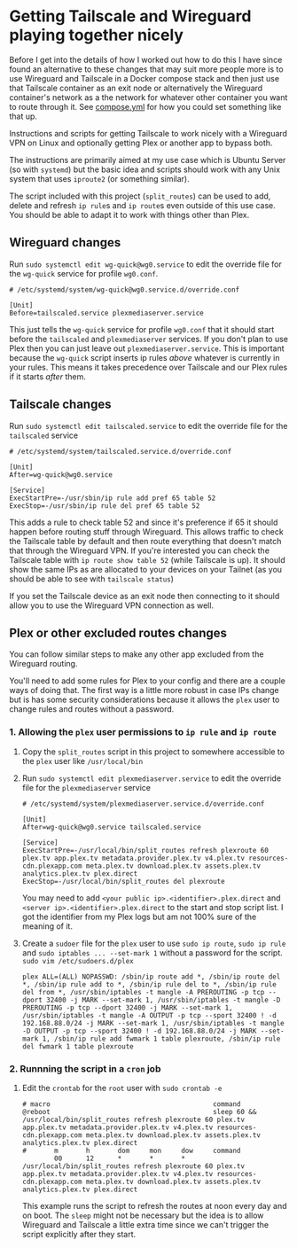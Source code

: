 # Getting Tailscale and Wireguard playing together nicely

Before I get into the details of how I worked out how to do this I have since found an alternative to these changes that may suit more people more is to use Wireguard and Tailscale in a Docker compose stack and then just use that Tailscale container as an exit node or alternatively the Wireguard container's network as a the network for whatever other container you want to route through it. See [compose.yml](./compose.yml) for how you could set something like that up.

Instructions and scripts for getting Tailscale to work nicely with a Wireguard VPN on Linux and optionally getting Plex or another app to bypass both.

The instructions are primarily aimed at my use case which is Ubuntu Server (so with `systemd`) but the basic idea and scripts should work with any Unix system that uses `iproute2` (or something similar).

The script included with this project (`split_routes`) can be used to add, delete and refresh `ip rule`s and `ip route`s even outside of this use case. You should be able to adapt it to work with things other than Plex.

## Wireguard changes
Run `sudo systemctl edit wg-quick@wg0.service` to edit the override file for the `wg-quick` service for profile `wg0.conf`.

```
# /etc/systemd/system/wg-quick@wg0.service.d/override.conf

[Unit]
Before=tailscaled.service plexmediaserver.service
```
This just tells the `wg-quick` service for profile `wg0.conf` that it should start before the `tailscaled` and `plexmediaserver` services. If you don't plan to use Plex then you can just leave out `plexmediaserver.service`.
This is important because the `wg-quick` script inserts ip rules _above_ whatever is currently in your rules. This means it takes precedence over Tailscale and our Plex rules if it starts _after_ them.

## Tailscale changes
Run `sudo systemctl edit tailscaled.service` to edit the override file for the `tailscaled` service

```
# /etc/systemd/system/tailscaled.service.d/override.conf

[Unit]
After=wg-quick@wg0.service

[Service]
ExecStartPre=-/usr/sbin/ip rule add pref 65 table 52
ExecStop=-/usr/sbin/ip rule del pref 65 table 52
```
This adds a rule to check table 52 and since it's preference if 65 it should happen before routing stuff through Wireguard. This allows traffic to check the Tailscale table by default and then route everything that doesn't match that through the Wireguard VPN.
If you're interested you can check the Tailscale table with `ip route show table 52` (while Tailscale is up). It should show the same IPs as are allocated to your devices on your Tailnet (as you should be able to see with `tailscale status`)

If you set the Tailscale device as an exit node then connecting to it should allow you to use the Wireguard VPN connection as well.

## Plex or other excluded routes changes

You can follow similar steps to make any other app excluded from the Wireguard routing.

You'll need to add some rules for Plex to your config and there are a couple ways of doing that. 
The first way is a little more robust in case IPs change but is has some security considerations because it allows the `plex` user to change rules and routes without a password.

### 1. Allowing the `plex` user permissions to `ip rule` and `ip route` 

1. Copy the `split_routes` script in this project to somewhere accessible to the `plex` user like `/usr/local/bin`

2. Run `sudo systemctl edit plexmediaserver.service` to edit the override file for the `plexmediaserver` service
    ```
    # /etc/systemd/system/plexmediaserver.service.d/override.conf

    [Unit]
    After=wg-quick@wg0.service tailscaled.service

    [Service]
    ExecStartPre=-/usr/local/bin/split_routes refresh plexroute 60 plex.tv app.plex.tv metadata.provider.plex.tv v4.plex.tv resources-cdn.plexapp.com meta.plex.tv download.plex.tv assets.plex.tv analytics.plex.tv plex.direct
    ExecStop=-/usr/local/bin/split_routes del plexroute
    ```

    You may need to add `<your public ip>.<identifier>.plex.direct` and `<server ip>.<identifier>.plex.direct` to the start and stop script list. I got the identifier from my Plex logs but am not 100% sure of the meaning of it.

3. Create a `sudoer` file for the `plex` user to use `sudo ip route`, `sudo ip rule` and `sudo iptables ... --set-mark 1` without a password for the script.
    `sudo vim /etc/sudoers.d/plex` 
    ```
    plex ALL=(ALL) NOPASSWD: /sbin/ip route add *, /sbin/ip route del *, /sbin/ip rule add to *, /sbin/ip rule del to *, /sbin/ip rule del from *, /usr/sbin/iptables -t mangle -A PREROUTING -p tcp --dport 32400 -j MARK --set-mark 1, /usr/sbin/iptables -t mangle -D PREROUTING -p tcp --dport 32400 -j MARK --set-mark 1, /usr/sbin/iptables -t mangle -A OUTPUT -p tcp --sport 32400 ! -d 192.168.88.0/24 -j MARK --set-mark 1, /usr/sbin/iptables -t mangle -D OUTPUT -p tcp --sport 32400 ! -d 192.168.88.0/24 -j MARK --set-mark 1, /sbin/ip rule add fwmark 1 table plexroute, /sbin/ip rule del fwmark 1 table plexroute
    ```

### 2. Runnning the script in a `cron` job

1. Edit the `crontab` for the `root` user with `sudo crontab -e`

    ```
    # macro                                         command
    @reboot                                         sleep 60 && /usr/local/bin/split_routes refresh plexroute 60 plex.tv app.plex.tv metadata.provider.plex.tv v4.plex.tv resources-cdn.plexapp.com meta.plex.tv download.plex.tv assets.plex.tv analytics.plex.tv plex.direct
    #       m       h       dom     mon     dow     command
            00      12      *       *       *       /usr/local/bin/split_routes refresh plexroute 60 plex.tv app.plex.tv metadata.provider.plex.tv v4.plex.tv resources-cdn.plexapp.com meta.plex.tv download.plex.tv assets.plex.tv analytics.plex.tv plex.direct
    ```

    This example runs the script to refresh the routes at noon every day and on boot. The `sleep` might not be necessary but the idea is to allow Wireguard and Tailscale a little extra time since we can't trigger the script explicitly after they start.
